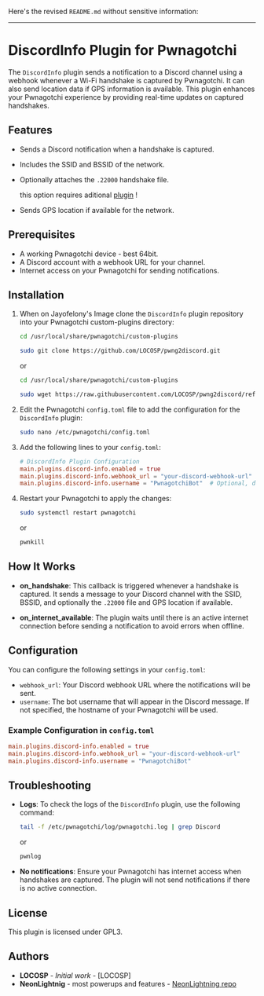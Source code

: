 Here's the revised `README.md` without sensitive information:

---

# DiscordInfo Plugin for Pwnagotchi

The `DiscordInfo` plugin sends a notification to a Discord channel using a webhook whenever a Wi-Fi handshake is captured by Pwnagotchi. It can also send location data if GPS information is available. This plugin enhances your Pwnagotchi experience by providing real-time updates on captured handshakes.

## Features

- Sends a Discord notification when a handshake is captured.
- Includes the SSID and BSSID of the network.
- Optionally attaches the `.22000` handshake file.
    
    this option requires aditional [plugin](https://github.com/PwnPeter/pwnagotchi-plugins/blob/master/hashie-hcxpcapngtool.py) !
- Sends GPS location if available for the network.

## Prerequisites

- A working Pwnagotchi device - best 64bit.
- A Discord account with a webhook URL for your channel.
- Internet access on your Pwnagotchi for sending notifications.

## Installation

1. When on Jayofelony's Image clone the `DiscordInfo` plugin repository into your Pwnagotchi custom-plugins directory:
    ```bash
    cd /usr/local/share/pwnagotchi/custom-plugins

    sudo git clone https://github.com/LOCOSP/pwng2discord.git
    ```
    or
    ```bash
    cd /usr/local/share/pwnagotchi/custom-plugins

    sudo wget https://raw.githubusercontent.com/LOCOSP/pwng2discord/refs/heads/main/discord-info.py
    ```

2. Edit the Pwnagotchi `config.toml` file to add the configuration for the `DiscordInfo` plugin:
    ```bash
    sudo nano /etc/pwnagotchi/config.toml
    ```

3. Add the following lines to your `config.toml`:
    ```toml
    # DiscordInfo Plugin Configuration
    main.plugins.discord-info.enabled = true
    main.plugins.discord-info.webhook_url = "your-discord-webhook-url"
    main.plugins.discord-info.username = "PwnagotchiBot"  # Optional, defaults to hostname
    ```

4. Restart your Pwnagotchi to apply the changes:
    ```bash
    sudo systemctl restart pwnagotchi
    ```
    or
    ```bash
    pwnkill
    ```

## How It Works

- **on_handshake**: This callback is triggered whenever a handshake is captured. It sends a message to your Discord channel with the SSID, BSSID, and optionally the `.22000` file and GPS location if available.
  
- **on_internet_available**: The plugin waits until there is an active internet connection before sending a notification to avoid errors when offline.

## Configuration

You can configure the following settings in your `config.toml`:

- `webhook_url`: Your Discord webhook URL where the notifications will be sent.
- `username`: The bot username that will appear in the Discord message. If not specified, the hostname of your Pwnagotchi will be used.

### Example Configuration in `config.toml`
```toml
main.plugins.discord-info.enabled = true
main.plugins.discord-info.webhook_url = "your-discord-webhook-url"
main.plugins.discord-info.username = "PwnagotchiBot"
```

## Troubleshooting

- **Logs**: To check the logs of the `DiscordInfo` plugin, use the following command:
    ```bash
    tail -f /etc/pwnagotchi/log/pwnagotchi.log | grep Discord
    ```
    or

    ```bash
    pwnlog
    ```

- **No notifications**: Ensure your Pwnagotchi has internet access when handshakes are captured. The plugin will not send notifications if there is no active connection.

## License

This plugin is licensed under GPL3.

## Authors

- **LOCOSP** - *Initial work* - [LOCOSP]
- **NeonLightnig** - most powerups and features - [NeonLightning repo](https://github.com/NeonLightning)
